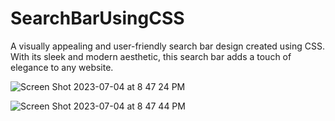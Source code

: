 # SearchBarUsingCSS

A visually appealing and user-friendly search bar design created using CSS. With its sleek and modern aesthetic, this search bar adds a touch of elegance to any website.

![Screen Shot 2023-07-04 at 8 47 24 PM](https://github.com/minahilx/SearchBarUsingCSS/assets/71601253/3508dc15-18d1-4cde-9a9e-35dd92112593)

![Screen Shot 2023-07-04 at 8 47 44 PM](https://github.com/minahilx/SearchBarUsingCSS/assets/71601253/128009fe-03d9-42c9-aa24-6f3b49021220)

